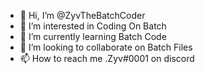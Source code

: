 - 👋 Hi, I’m @ZyvTheBatchCoder
- 👀 I’m interested in Coding On Batch
- 🌱 I’m currently learning Batch Code
- 💞️ I’m looking to collaborate on Batch Files
- 📫 How to reach me .Zyv#0001 on discord
